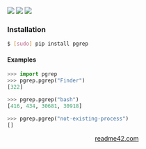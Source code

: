 <!--
https://readme42.com
-->


[![](https://img.shields.io/pypi/v/pgrep.svg?maxAge=3600)](https://pypi.org/project/pgrep/)
[![](https://img.shields.io/badge/License-Unlicense-blue.svg?longCache=True)](https://unlicense.org/)
[![](https://github.com/andrewp-as-is/pgrep.py/workflows/tests42/badge.svg)](https://github.com/andrewp-as-is/pgrep.py/actions)

### Installation
```bash
$ [sudo] pip install pgrep
```

#### Examples
```python
>>> import pgrep
>>> pgrep.pgrep("Finder")
[322]

>>> pgrep.pgrep("bash")
[416, 434, 30681, 30918]

>>> pgrep.pgrep("not-existing-process")
[]
```

<p align="center">
    <a href="https://readme42.com/">readme42.com</a>
</p>